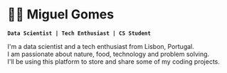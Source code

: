# :astronaut: Miguel Gomes

**`Data Scientist | Tech Enthusiast | CS Student`**

I'm a data scientist and a tech enthusiast from Lisbon, Portugal.
<br>I am passionate about nature, food, technology and problem solving.
<br>I'll be using this platform to store and share some of my coding projects.


